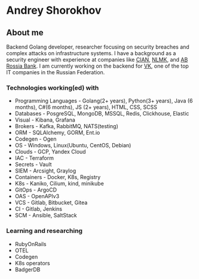 # Andrey Shorokhov

## About me
Backend Golang developer, researcher focusing on security breaches and complex attacks on infrastructure systems. I have a background as a security engineer with experience at companies like [CIAN](https://www.cian.ru), [NLMK](https://www.nlmk.ru), and [AB Rossia Bank](https://www.abr.ru). I am currently working on the backend for [VK](https://www.vk.com), one of the top IT companies in the Russian Federation.

### Technologies working(ed) with
* Programming Languages - Golang(2+ years), Python(3+ years), Java (6 months), C#(6 months), JS (2+ years), HTML, CSS, SCSS
* Databases - PosgreSQL, MongoDB, MSSQL, Redis, Clickhouse, Elastic
* Visual - Kibana, Grafana
* Brokers - Kafka, RabbitMQ, NATS(testing)
* ORM - SQLAlchemy, GORM, Ent.io
* Codegen - Ogen
* OS - Windows, Linux(Ubuntu, CentOS, Debian)
* Clouds - GCP, Yandex Cloud
* IAC - Terraform
* Secrets - Vault
* SIEM - Arcsight, Graylog
* Containers - Docker, K8s, Registry
* K8s - Kaniko, Cilium, kind, minikube
* GitOps - ArgoCD
* OAS - OpenAPIv3
* VCS - Gitlab, Bitbucket, Gitea
* CI - Gitlab, Jenkins
* SCM - Ansible, SaltStack

### Learning and researching
* RubyOnRails
* OTEL
* Codegen
* K8s operators
* BadgerDB


